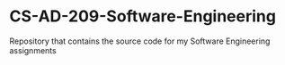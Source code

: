 CS-AD-209-Software-Engineering
==============================

Repository that contains the source code for my Software Engineering assignments
